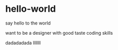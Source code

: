 # hello-world
say hello to the world

want to be a designer with good taste coding skills


dadadadada
lllllll
